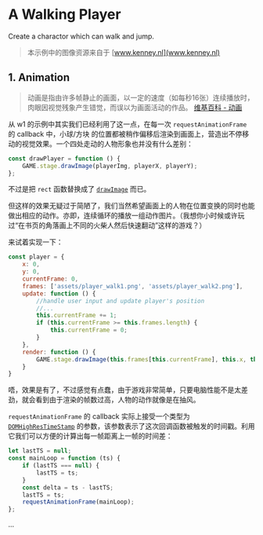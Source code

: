 # A Walking Player

Create a charactor which can walk and jump.

> 本示例中的图像资源来自于 [www.kenney.nl](www.kenney.nl)

## 1. Animation

> 动画是指由许多帧静止的画面，以一定的速度（如每秒16张）连续播放时，肉眼因视觉残象产生错觉，而误以为画面活动的作品。
> [维基百科 - 动画](https://zh.wikipedia.org/wiki/%E5%8A%A8%E7%94%BB)

从 w1 的示例中其实我们已经利用了这一点，在每一次 `requestAnimationFrame` 的 callback 中，小球/方块 的位置都被稍作偏移后渲染到画面上，营造出不停移动的视觉效果。一个四处走动的人物形象也并没有什么差别：

```js
const drawPlayer = function () {
    GAME.stage.drawImage(playerImg, playerX, playerY);
};
```


不过是把 `rect` 函数替换成了 [`drawImage`](https://developer.mozilla.org/zh-CN/docs/Web/API/CanvasRenderingContext2D/drawImage) 而已。

但这样的效果无疑过于简陋了，我们当然希望画面上的人物在位置变换的同时也能做出相应的动作。亦即，连续循环的播放一组动作图片。（我想你小时候或许玩过“在书页的角落画上不同的火柴人然后快速翻动”这样的游戏？）

来试着实现一下：

```js
const player = {
    x: 0,
    y: 0,
    currentFrame: 0,
    frames: ['assets/player_walk1.png', 'assets/player_walk2.png'],
    update: function () {
        //handle user input and update player's position
        //...
        this.currentFrame += 1;
        if (this.currentFrame >= this.frames.length) {
            this.currentFrame = 0;
        }
    },
    render: function () {
        GAME.stage.drawImage(this.frames[this.currentFrame], this.x, this.y);
    }
}
```

唔，效果是有了，不过感觉有点蠢，由于游戏非常简单，只要电脑性能不是太差劲，就会看到由于渲染的帧数过高，人物的动作就像是在抽风。

`requestAnimationFrame` 的 callback 实际上接受一个类型为 [`DOMHighResTimeStamp`](https://developer.mozilla.org/zh-CN/docs/Web/API/DOMHighResTimeStamp) 的参数，该参数表示了这次回调函数被触发的时间戳。利用它我们可以方便的计算出每一帧距离上一帧的时间差：

```js
let lastTS = null;
const mainLoop = function (ts) {
    if (lastTS === null) {
        lastTS = ts;
    }
    const delta = ts - lastTS;
    lastTS = ts;
    requestAnimationFrame(mainLoop);
};
```


...